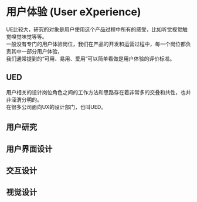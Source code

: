 # 用户体验 (User eXperience)

UE比较大，研究的对象是用户使用这个产品过程中所有的感受，比如听觉视觉触觉嗅觉味觉等等。  
一般没有专门的用户体验岗位，我们在产品的开发和运营过程中，每一个岗位都负责其中一部分用户体验，  
我们通常提到的“可用、易用、爱用”可以简单看做是用户体验的评价标准。  

## UED

用户相关的设计岗位角色之间的工作方法和思路存在着非常多的交叠和共性，也并非泾渭分明的。  
在很多公司面向UX的设计部门，也叫UED。

## 用户研究

## 用户界面设计

## 交互设计

## 视觉设计

